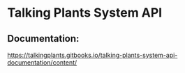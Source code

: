 # Talking Plants System API

## Documentation:
https://talkingplants.gitbooks.io/talking-plants-system-api-documentation/content/
